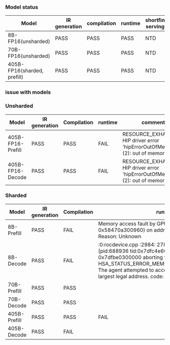 ### Model status

|Model|IR generation|compilation|runtime|shortfin serving|
|---|---|---|---|---|       
|8B-FP16(unsharded)|PASS|PASS|PASS|NTD
|70B-FP16(unsharded)|PASS|PASS|PASS|NTD
|405B-FP16(sharded, prefill)|PASS|PASS|PASS|NTD




### issue with models

### Unsharded

|Model| IR generation |Compilation|runtime|comment|
|---|---|---|---|---|                                         
|405B-FP16-Prefill|PASS|PASS|FAIL|RESOURCE_EXHAUSTED; HIP driver error 'hipErrorOutOfMemory' (2): out of memory|
|405B-FP16-Decode|PASS|PASS|FAIL|RESOURCE_EXHAUSTED; HIP driver error 'hipErrorOutOfMemory' (2): out of memory|






### Sharded


|Model|IR generation|Compilation|runtime|Comment|
|---|---|---|---|---|                                         
|8B-Prefill|PASS|FAIL|Memory access fault by GPU node-4 (Agent handle: 0x58470a300960) on address 0x7182ec58b000. Reason: Unknown|
|8B-Decode|PASS|FAIL|:0:rocdevice.cpp            :2984: 2787027630305 us: [pid:688936 tid:0x7dfc4e600640] Callback: Queue 0x7dfbe0300000 aborting with error : HSA_STATUS_ERROR_MEMORY_APERTURE_VIOLATION: The agent attempted to access memory beyond the largest legal address. code: 0x29
|70B-Prefill|PASS|PASS|
|70B-Decode|PASS|PASS|
|405B-Prefill|PASS|PASS|FAIL|
|405B-Decode|PASS|FAIL|


